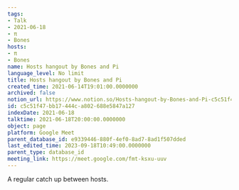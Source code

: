 ```yaml
---
tags:
- Talk
- 2021-06-18
- π
- Bones
hosts:
- π
- Bones
name: Hosts hangout by Bones and Pi
language_level: No limit
title: Hosts hangout by Bones and Pi
created_time: 2021-06-14T19:01:00.0000000
archived: false
notion_url: https://www.notion.so/Hosts-hangout-by-Bones-and-Pi-c5c51f47bb17444ca802688e5847a127
id: c5c51f47-bb17-444c-a802-688e5847a127
indexDate: 2021-06-18
talktime: 2021-06-18T20:00:00.0000000
object: page
platform: Google Meet
parent_database_id: e9339446-880f-4ef0-8ad7-8ad1f507dded
last_edited_time: 2023-09-18T10:49:00.0000000
parent_type: database_id
meeting_link: https://meet.google.com/fmt-ksxu-uuv
---
```


A regular catch up between hosts.


